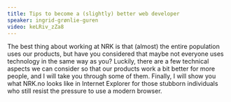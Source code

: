 ```yaml
---
title: Tips to become a (slightly) better web developer
speaker: ingrid-grønlie-guren
video: keLRiv_zZa8
---
```


The best thing about working at NRK is that (almost) the entire population uses our products, but have you considered that maybe not everyone uses technology in the same way as you? Luckily, there are a few technical aspects we can consider so that our products work a bit better for more people, and I will take you through some of them. Finally, I will show you what NRK.no looks like in Internet Explorer for those stubborn individuals who still resist the pressure to use a modern browser.
